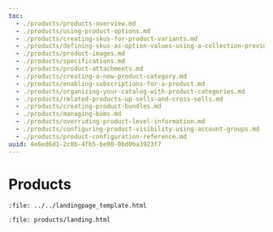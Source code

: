 ```yaml
---
toc:
  - ./products/products-overview.md
  - ./products/using-product-options.md
  - ./products/creating-skus-for-product-variants.md
  - ./products/defining-skus-as-option-values-using-a-collection-provider.md
  - ./products/product-images.md
  - ./products/specifications.md
  - ./products/product-attachments.md
  - ./products/creating-a-new-product-category.md
  - ./products/enabling-subscriptions-for-a-product.md
  - ./products/organizing-your-catalog-with-product-categories.md
  - ./products/related-products-up-sells-and-cross-sells.md
  - ./products/creating-product-bundles.md
  - ./products/managing-boms.md
  - ./products/overriding-product-level-information.md
  - ./products/configuring-product-visibility-using-account-groups.md
  - ./products/product-configuration-reference.md
uuid: 4e6ed6d1-2c0b-4fb5-be90-0bd0ba3923f7
---
```

# Products

```{raw} html
:file: ../../landingpage_template.html
```

```{raw} html
:file: products/landing.html
```
